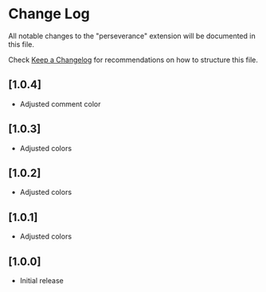 # Change Log

All notable changes to the "perseverance" extension will be documented in this file.

Check [Keep a Changelog](http://keepachangelog.com/) for recommendations on how to structure this file.

## [1.0.4]

- Adjusted comment color

## [1.0.3]

- Adjusted colors

## [1.0.2]

- Adjusted colors

## [1.0.1]

- Adjusted colors

## [1.0.0]

- Initial release
